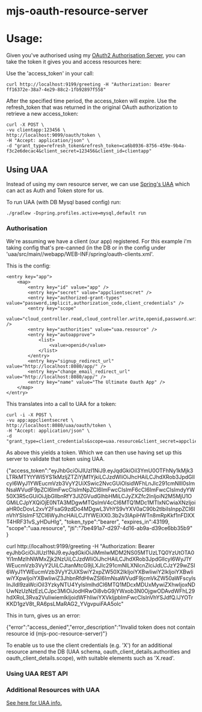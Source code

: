 # mjs-oauth-resource-server

# Usage: #

Given you've authorised using my [OAuth2 Authorisation Server](https://github.com/msamm-r7/mjs-oauth-authorization-server), you can take the token it gives you and access resources here:

Use the 'access_token' in your call:

    curl http://localhost:9199/greeting -H "Authorization: Bearer ff16372e-38a7-4e29-88c2-1fb92897f558"

After the specified time period, the access_token will expire. Use the refresh_token that was returned in the original OAuth authorization to retrieve a new access_token:

    curl -X POST \
    -vu clientapp:123456 \
    http://localhost:9099/oauth/token \
    -H "Accept: application/json" \
    -d "grant_type=refresh_token&refresh_token=ca6b8936-8756-459e-9b4a-f3c2e6decac4&client_secret=123456&client_id=clientapp"

## Using UAA

Instead of using my own resource server, we can use [Spring's UAA](https://github.com/cloudfoundry/uaa) which can act as Auth and Token store for us.

To run UAA (with DB Mysql based config) run:

    ./gradlew -Dspring.profiles.active=mysql,default run

### Authorisation

We're assuming we have a client (our app) registered. For this example i'm taking config that's pre-canned (in the DB or in the config under 'uaa/src/main//webapp/WEB-INF/spring/oauth-clients.xml'.

This is the config:

    <entry key="app">
        <map>
            <entry key="id" value="app" />
            <entry key="secret" value="appclientsecret" />
            <entry key="authorized-grant-types" value="password,implicit,authorization_code,client_credentials" />
            <entry key="scope"
                value="cloud_controller.read,cloud_controller.write,openid,password.write,scim.userids,organizations.acme" />
            <entry key="authorities" value="uaa.resource" />
            <entry key="autoapprove">
                <list>
                    <value>openid</value>
                </list>
            </entry>
            <entry key="signup_redirect_url" value="http://localhost:8080/app/" />
            <entry key="change_email_redirect_url" value="http://localhost:8080/app/" />
            <entry key="name" value="The Ultimate Oauth App" />
        </map>
    </entry> 

This translates into a call to UAA for a token:
 
    curl -i -X POST \
    -vu app:appclientsecret \
    http://localhost:8080/uaa/oauth/token \
    -H "Accept: application/json" \
    -d "grant_type=client_credentials&scope=uaa.resource&client_secret=appclientsecret&client_id=app"


As above this yields a token. Which we can then use having set up this server to validate that token using UAA.

{"access_token":"eyJhbGciOiJIUzI1NiJ9.eyJqdGkiOiI3YmU0OTFhNy1kMjk3LTRkMTYtYWI5YS1kMzljZTZiYjM1YjkiLCJzdWIiOiJhcHAiLCJhdXRob3JpdGllcyI6WyJ1YWEucmVzb3VyY2UiXSwic2NvcGUiOlsidWFhLnJlc291cmNlIl0sImNsaWVudF9pZCI6ImFwcCIsImNpZCI6ImFwcCIsImF6cCI6ImFwcCIsImdyYW50X3R5cGUiOiJjbGllbnRfY3JlZGVudGlhbHMiLCJyZXZfc2lnIjoiN2M5MjU1OGMiLCJpYXQiOjE0NTA3MDgwMTQsImV4cCI6MTQ1MDc1MTIxNCwiaXNzIjoiaHR0cDovL2xvY2FsaG9zdDo4MDgwL3VhYS9vYXV0aC90b2tlbiIsInppZCI6InVhYSIsImF1ZCI6WyJhcHAiLCJ1YWEiXX0.3b2v3IApiHWTn8mRpKkf1nFDXXT4HRF31vS_yHDuHIg",
 "token_type":"bearer",
 "expires_in":43199,
 "scope":"uaa.resource",
 "jti":"7be491a7-d297-4d16-ab9a-d39ce6bb35b9"
}

curl http://localhost:9199/greeting -H "Authorization: Bearer eyJhbGciOiJIUzI1NiJ9.eyJqdGkiOiJiMmIwMDM2NS05MTUzLTQ0YzUtOTA0Yi1mMzlhNWMxZjk2NzUiLCJzdWIiOiJhcHAiLCJhdXRob3JpdGllcyI6WyJ1YWEucmVzb3VyY2UiLCJtanMtcG9jLXJlc291cmNlLXNlcnZlciJdLCJzY29wZSI6WyJ1YWEucmVzb3VyY2UiXSwiY2xpZW50X2lkIjoiYXBwIiwiY2lkIjoiYXBwIiwiYXpwIjoiYXBwIiwiZ3JhbnRfdHlwZSI6ImNsaWVudF9jcmVkZW50aWFscyIsInJldl9zaWciOiI3YzkyNTU4YyIsImlhdCI6MTQ1MDcxMDUxMywiZXhwIjoxNDUwNzUzNzEzLCJpc3MiOiJodHRwOi8vbG9jYWxob3N0OjgwODAvdWFhL29hdXRoL3Rva2VuIiwiemlkIjoidWFhIiwiYXVkIjpbImFwcCIsInVhYSJdfQ.lJYOTrKKD1gzV8t_RA6psLMaRAG2_YVgvpuiFAA5olc"

This in turn, gives us an error:

{"error":"access_denied","error_description":"Invalid token does not contain resource id (mjs-poc-resource-server)"}

To enable us to use the client credentials (e.g. 'X') for an additional resource amend the DB (UAA schema, oauth_client_details.authorities and oauth_client_details.scope), with suitable elements such as 'X.read'.

### Using UAA REST API



### Additional Resources with UAA

[See here for UAA info.](https://github.com/cloudfoundry/uaa/blob/master/docs/UAA-Security.md#uaa-resources)



 